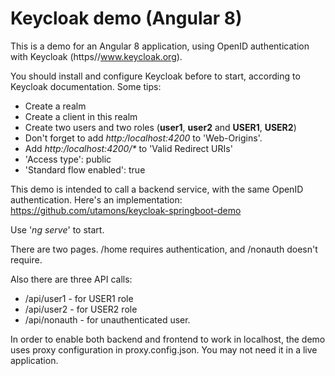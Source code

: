 # Keycloak demo (Angular 8)

This is a demo for an Angular 8 application, using OpenID authentication with Keycloak (https//www.keycloak.org).

You should install and configure Keycloak before to start, according to Keycloak documentation. Some tips:

 * Create a realm
 * Create a client in this realm
 * Create two users and two roles (**user1**, **user2** and **USER1**, **USER2**)
 * Don't forget to add _http:/localhost:4200_ to 'Web-Origins'.
 * Add _http:/localhost:4200/*_ to 'Valid Redirect URIs'
 * 'Access type': public
 * 'Standard flow enabled': true
 
 This demo is intended to call a backend service, with the same OpenID authentication. Here's an implementation: https://github.com/utamons/keycloak-springboot-demo
 
 Use '_ng serve_' to start.
 
 There are two pages. /home requires authentication, and /nonauth doesn't require.
 
 Also there are three API calls:
 
 * /api/user1 - for USER1 role
 * /api/user2 - for USER2 role
 * /api/nonauth - for unauthenticated user.
 
 In order to enable both backend and frontend to work in localhost, the demo uses proxy configuration in proxy.config.json. You may not need it in a live application.
 
 
 
 
 

